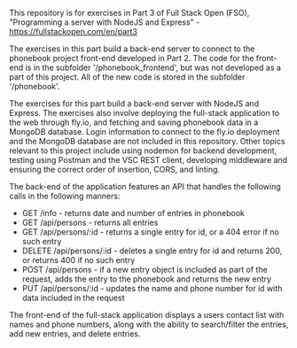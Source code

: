This repository is for exercises in Part 3 of Full Stack Open (FSO), "Programming a server with NodeJS and Express" - https://fullstackopen.com/en/part3

The exercises in this part build a back-end server to connect to the phonebook project front-end developed in Part 2. The code for the front-end is in the subfolder '/phonebook_frontend', but was not developed as a part of this project. All of the new code is stored in the subfolder '/phonebook'.

The exercises for this part build a back-end server with NodeJS and Express. The exercises also involve deploying the full-stack application to the web through fly.io, and fetching and saving phonebook data in a MongoDB database. Login information to connect to the fly.io deployment and the MongoDB database are not included in this repository. Other topics relevant to this project include using nodemon for backend development, testing using Postman and the VSC REST client, developing middleware and ensuring the correct order of insertion, CORS, and linting.

The back-end of the application features an API that handles the following calls in the following manners:
* GET /info - returns date and number of entries in phonebook
* GET /api/persons - returns all entries
* GET /api/persons/:id - returns a single entry for id, or a 404 error if no such entry
* DELETE /api/persons/:id - deletes a single entry for id and returns 200, or returns 400 if no such entry
* POST /api/persons - if a new entry object is included as part of the request, adds the entry to the phonebook and returns the new entry
* PUT /api/persons/:id - updates the name and phone number for id with data included in the request

The front-end of the full-stack application displays a users contact list with names and phone numbers, along with the ability to search/filter the entries, add new entries, and delete entries.

